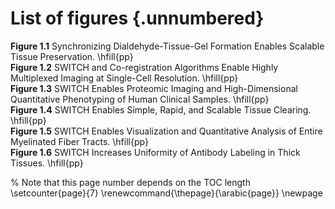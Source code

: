 # List of figures {.unnumbered}

**Figure 1.1**  Synchronizing Dialdehyde-Tissue-Gel Formation Enables Scalable Tissue Preservation. \hfill{pp}  
**Figure 1.2**  SWITCH and Co-registration Algorithms Enable Highly Multiplexed Imaging at Single-Cell Resolution. \hfill{pp}  
**Figure 1.3**  SWITCH Enables Proteomic Imaging and High-Dimensional Quantitative Phenotyping of Human Clinical Samples. \hfill{pp}  
**Figure 1.4**  SWITCH Enables Simple, Rapid, and Scalable Tissue Clearing. \hfill{pp}  
**Figure 1.5**  SWITCH Enables Visualization and Quantitative Analysis of Entire Myelinated Fiber Tracts. \hfill{pp}  
**Figure 1.6**  SWITCH Increases Uniformity of Antibody Labeling in Thick Tissues. \hfill{pp}  

% Note that this page number depends on the TOC length
\setcounter{page}{7}
\renewcommand{\thepage}{\arabic{page}}
\newpage
